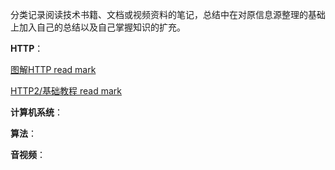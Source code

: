 
分类记录阅读技术书籍、文档或视频资料的笔记，总结中在对原信息源整理的基础上加入自己的总结以及自己掌握知识的扩充。

**HTTP**：

[图解HTTP read mark](https://github.com/onlyAngelia/Read-Mark/blob/master/HTTP/HTTP图解mark.md)

[HTTP2/基础教程 read mark](https://github.com/onlyAngelia/Read-Mark/blob/master/HTTP/HTTP2基础和实践.md)

**计算机系统**：

**算法**：

**音视频**：


